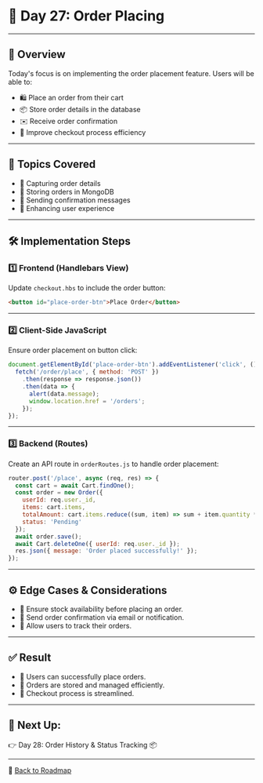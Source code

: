 # 📅 **Day 27: Order Placing**

---

## 📝 **Overview**
Today's focus is on implementing the order placement feature. Users will be able to:
- 🛍️ Place an order from their cart  
- 📦 Store order details in the database  
- ✉️ Receive order confirmation  
- 🚀 Improve checkout process efficiency  

---

## 🎯 **Topics Covered**
- 🛒 Capturing order details  
- 💾 Storing orders in MongoDB  
- 🔔 Sending confirmation messages  
- 🚀 Enhancing user experience  

---

## 🛠️ **Implementation Steps**

### 1️⃣ **Frontend (Handlebars View)**
Update `checkout.hbs` to include the order button:

```html
<button id="place-order-btn">Place Order</button>
```

---

### 2️⃣ **Client-Side JavaScript**
Ensure order placement on button click:

```js
document.getElementById('place-order-btn').addEventListener('click', () => {
  fetch('/order/place', { method: 'POST' })
    .then(response => response.json())
    .then(data => {
      alert(data.message);
      window.location.href = '/orders';
    });
});
```

---

### 3️⃣ **Backend (Routes)**
Create an API route in `orderRoutes.js` to handle order placement:

```js
router.post('/place', async (req, res) => {
  const cart = await Cart.findOne();
  const order = new Order({
    userId: req.user._id,
    items: cart.items,
    totalAmount: cart.items.reduce((sum, item) => sum + item.quantity * item.product.price, 0),
    status: 'Pending'
  });
  await order.save();
  await Cart.deleteOne({ userId: req.user._id });
  res.json({ message: 'Order placed successfully!' });
});
```

---

## ⚙️ **Edge Cases & Considerations**
- 🛑 Ensure stock availability before placing an order.  
- 📨 Send order confirmation via email or notification.  
- 🔄 Allow users to track their orders.  

---

## ✅ **Result**
- 🛒 Users can successfully place orders.  
- 💾 Orders are stored and managed efficiently.  
- 🚀 Checkout process is streamlined.  

---

## 🚀 **Next Up:** 
👉 Day 28: Order History & Status Tracking 📦

---

🔗 [Back to Roadmap](../README.md)

